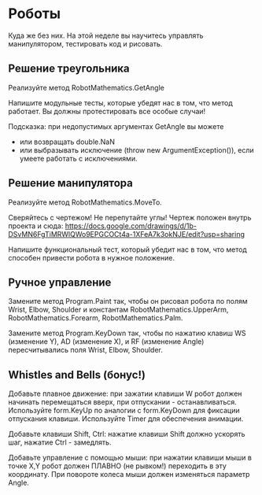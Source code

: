 Роботы
======

Куда же без них. На этой неделе вы научитесь управлять манипулятором, тестировать код и рисовать.

## Решение треугольника

Реализуйте метод RobotMathematics.GetAngle 

Напишите модульные тесты, которые убедят нас в том, что метод работает. Вы должны протестировать все особые случаи!

Подсказка: при недопустимых аргументах GetAngle вы можете 
- или возвращать double.NaN
- или выбразывать исключение (throw new ArgumentException()), если умеете работать с исключениями.

## Решение манипулятора

Реализуйте метод RobotMathematics.MoveTo. 

Сверяйтесь с чертежом! Не перепутайте углы! Чертеж положен внутрь проекта и сюда: https://docs.google.com/drawings/d/1b-DSvMN6FgTiMRWlQWo9EPGCOCt4a-1XFeA7k3okNJE/edit?usp=sharing

Напишите функциональный тест, который убедит нас в том, что метод способен привести робота в нужное положение.

## Ручное управление

Замените метод Program.Paint так, чтобы он рисовал робота по полям Wrist, Elbow, Shoulder и константам RobotMathematics.UpperArm, RobotMathematics.Forearm, RobotMathematics.Palm.

Замените метод Program.KeyDown так, чтобы по нажатию клавиш WS (изменение Y), AD (изменение X), и RF (изменение Angle) пересчитывались поля Wrist, Elbow, Shoulder.

## Whistles and Bells (бонус!)

Добавьте плавное движение: при зажатии клавиши W робот должен начинать перемещаться вверх, при отпускании - останавливаться. Используйте form.KeyUp по аналогии с form.KeyDown для фиксации отпускания клавиши. Используйте Timer для обеспечения анимации.

Добавьте клавиши Shift, Ctrl: нажатие клавиши Shift должно ускорять шаг, нажатие Ctrl - замедлять.

Добавьте управление с помощью мыши: при нажатии клавиши мыши в точке X,Y робот должен ПЛАВНО (не рывком!) переходить в эту координату. При повороте колеса мыши должен изменяться параметр Angle. 

